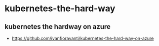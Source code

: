# kubernetes-the-hard-way


## kubernetes the hardway on azure

- https://github.com/ivanfioravanti/kubernetes-the-hard-way-on-azure